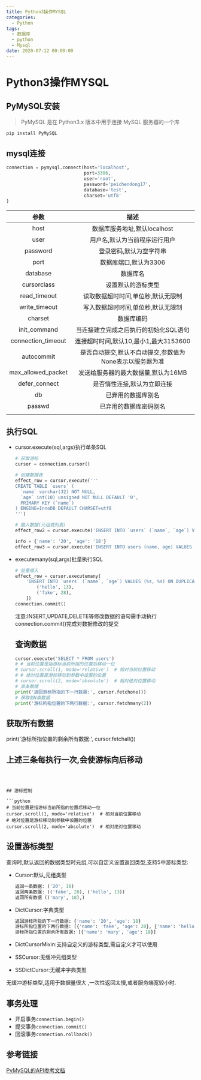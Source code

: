```yaml
---
title: Python3操作MYSQL
categories:
  - Python
tags:
  - 数据库
  - python
  - Mysql
date: 2020-07-12 00:00:00
---
```

# Python3操作MYSQL

## PyMySQL安装

> PyMySQL 是在 Python3.x 版本中用于连接 MySQL 服务器的一个库

```python
pip install PyMySQL
```

## mysql连接

```python
connection = pymysql.connect(host='localhost', 
                             port=3306,
                             user='root',
                             password='peichendong17',
                             database='test',
                             charset='utf8'
)
```

|        参数        |                           描述                           |
| :----------------: | :------------------------------------------------------: |
|        host        |               数据库服务地址,默认localhost               |
|        user        |              用户名,默认为当前程序运行用户               |
|      password      |                 登录密码,默认为空字符串                  |
|        port        |                  数据库端口,默认为3306                   |
|      database      |                         数据库名                         |
|    cursorclass     |                    设置默认的游标类型                    |
|    read_timeout    |            读取数据超时时间,单位秒,默认无限制            |
|   write_timeout    |            写入数据超时时间,单位秒,默认无限制            |
|      charset       |                        数据库编码                        |
|    init_command    |          当连接建立完成之后执行的初始化SQL语句           |
| connection_timeout |          连接超时时间,默认10,最小1,最大3153600           |
|     autocommit     | 是否自动提交,默认不自动提交,参数值为None表示以服务器为准 |
| max_allowed_packet |           发送给服务器的最大数据量,默认为16MB            |
|   defer_connect    |               是否惰性连接,默认为立即连接                |
|         db         |                    已弃用的数据库别名                    |
|       passwd       |                  已弃用的数据库密码别名                  |
|                    |                                                          |

## 执行SQL

- cursor.execute(sql,args)执行单条SQL

  ```python
  # 获取游标
  cursor = connection.cursor()
  
  # 创建数据表
  effect_row = cursor.execute('''
  CREATE TABLE `users` (
    `name` varchar(32) NOT NULL,
    `age` int(10) unsigned NOT NULL DEFAULT '0',
    PRIMARY KEY (`name`)
  ) ENGINE=InnoDB DEFAULT CHARSET=utf8
  ''')
  
  # 插入数据(元组或列表)
  effect_row2 = cursor.execute('INSERT INTO `users` (`name`, `age`) VALUES (%s, %s)', ('mary', 18))
  
  info = {'name': '20', 'age': '18'}
  effect_row3 = cursor.execute('INSERT INTO users (name, age) VALUES (%(name)s, %(age)s)', info)
  ```

  

- executemany(sql,args)批量执行SQL

  ```python
  # 批量插入
  effect_row = cursor.executemany(
      'INSERT INTO `users` (`name`, `age`) VALUES (%s, %s) ON DUPLICATE KEY UPDATE age=VALUES(age)', [
          ('hello', 13),
          ('fake', 28),
      ])
  connection.commit()
  ```

  注意:INSERT,UPDATE,DELETE等修改数据的语句需手动执行connection.commit()完成对数据修改的提交

  ## 查询数据

  ```python
  cursor.execute('SELECT * FROM users')
  # # 当前位置是指游标当前所指的位置后移动一位
  # cursor.scroll(1, mode='relative')  # 相对当前位置移动
  # # 绝对位置是游标移动到参数中设置的位置
  # cursor.scroll(2, mode='absolute')  # 相对绝对位置移动
  # 单条数据
  print('返回游标所指的下一行数据:', cursor.fetchone())
  # 获取前N条数据
  print('游标所指位置的下两行数据:', cursor.fetchmany(2))
  ```
## 获取所有数据
  print('游标所指位置的剩余所有数据:', cursor.fetchall())
  ## 上述三条每执行一次,会使游标向后移动
  ```
  
  

## 游标控制

​```python
# 当前位置是指游标当前所指的位置后移动一位
cursor.scroll(1, mode='relative')  # 相对当前位置移动
# 绝对位置是游标移动到参数中设置的位置
cursor.scroll(2, mode='absolute')  # 相对绝对位置移动
  ```

## 设置游标类型

查询时,默认返回的数据类型时元组,可以自定义设置返回类型,支持5中游标类型:

- Cursor:默认,元组类型

  ```python
  返回一条数据: ('20', 18)
  返回两条数据: (('fake', 28), ('hello', 13))
  返回所有数据 (('mary', 18),)
  
  ```

  

- DictCursor:字典类型

  ```python
  返回游标所指的下一行数据: {'name': '20', 'age': 18}
  游标所指位置的下两行数据: [{'name': 'fake', 'age': 28}, {'name': 'hello', 'age': 13}]
  游标所指位置的剩余所有数据: [{'name': 'mary', 'age': 18}]
  ```

  

- DictCursorMixin:支持自定义的游标类型,需自定义才可以使用

- SSCursor:无缓冲元组类型

- SSDictCursor:无缓冲字典类型

无缓冲游标类型,适用于数据量很大 ,一次性返回太慢,或者服务端宽较小时.

## 事务处理

- 开启事务`connection.begin()`
- 提交事务`connection.commit()`
- 回滚事务`connection.rollback()`

## 参考链接

[PyMySQL的API参考文档](https://pymysql.readthedocs.io/en/latest/modules/index.html)